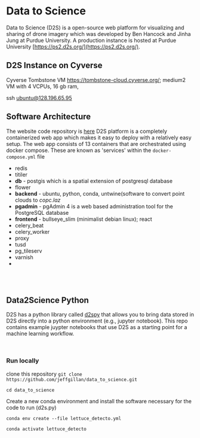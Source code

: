 # Data to Science
Data to Science (D2S) is a open-source web platform for visualizing and sharing of drone imagery which was developed by Ben Hancock and Jinha Jung at Purdue University. A production instance is hosted at Purdue University [https://ps2.d2s.org/](https://ps2.d2s.org/). 

## D2S Instance on Cyverse

Cyverse Tombstone VM https://tombstone-cloud.cyverse.org/; medium2 VM with 4 VCPUs, 16 gb ram, 

ssh ubuntu@128.196.65.95





## Software Architecture

The website code repository is [here](https://github.com/gdslab/data-to-science) D2S platform is a completely containerized web app which makes it easy to deploy with a relatively easy setup. The web app consists of 13 containers that are orchestrated using docker compose. These are known as 'services' within the `docker-compose.yml` file

* redis
* titiler
* **db** - postgis which is a spatial extension of postgresql database
* flower
* **backend** - ubuntu, python, conda, untwine(software to convert point clouds to _copc.laz_
* **pgadmin** - pgAdmin 4 is a web based administration tool for the PostgreSQL database
* **frontend** - bullseye_slim (minimalist debian linux); react
* celery_beat
* celery_worker
* proxy
* tusd
* pg_tileserv
* varnish
* 



<br/>
<br/>

## Data2Science Python 

D2S has a python library called [d2spy](https://py.d2s.org) that allows you to bring data stored in D2S directly into a python environment (e.g., jupyter notebook). This repo contains example juypter notebooks that use D2S as a starting point for a machine learning workflow.

<br>

### Run locally

clone this repository
`git clone https://github.com/jeffgillan/data_to_science.git`

`cd data_to_science`

Create a new conda environment and install the software necessary for the code to run (d2s.py)

`conda env create --file lettuce_detecto.yml`

`conda activate lettuce_detecto`
